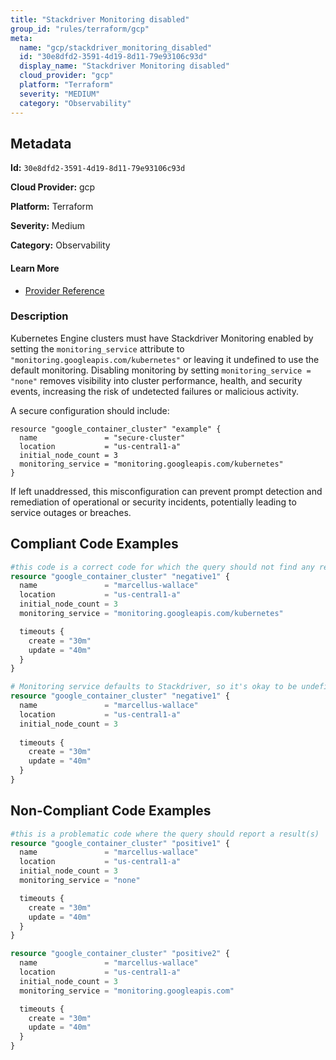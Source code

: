 ```yaml
---
title: "Stackdriver Monitoring disabled"
group_id: "rules/terraform/gcp"
meta:
  name: "gcp/stackdriver_monitoring_disabled"
  id: "30e8dfd2-3591-4d19-8d11-79e93106c93d"
  display_name: "Stackdriver Monitoring disabled"
  cloud_provider: "gcp"
  platform: "Terraform"
  severity: "MEDIUM"
  category: "Observability"
---
```

## Metadata

**Id:** `30e8dfd2-3591-4d19-8d11-79e93106c93d`

**Cloud Provider:** gcp

**Platform:** Terraform

**Severity:** Medium

**Category:** Observability

#### Learn More

 - [Provider Reference](https://registry.terraform.io/providers/hashicorp/google/latest/docs/resources/container_cluster#monitoring_service)

### Description

 Kubernetes Engine clusters must have Stackdriver Monitoring enabled by setting the `monitoring_service` attribute to `"monitoring.googleapis.com/kubernetes"` or leaving it undefined to use the default monitoring. Disabling monitoring by setting `monitoring_service = "none"` removes visibility into cluster performance, health, and security events, increasing the risk of undetected failures or malicious activity. 

A secure configuration should include:

```
resource "google_container_cluster" "example" {
  name               = "secure-cluster"
  location           = "us-central1-a"
  initial_node_count = 3
  monitoring_service = "monitoring.googleapis.com/kubernetes"
}
```
If left unaddressed, this misconfiguration can prevent prompt detection and remediation of operational or security incidents, potentially leading to service outages or breaches.


## Compliant Code Examples
```terraform
#this code is a correct code for which the query should not find any result
resource "google_container_cluster" "negative1" {
  name               = "marcellus-wallace"
  location           = "us-central1-a"
  initial_node_count = 3
  monitoring_service = "monitoring.googleapis.com/kubernetes"

  timeouts {
    create = "30m"
    update = "40m"
  }
}

# Monitoring service defaults to Stackdriver, so it's okay to be undefined
resource "google_container_cluster" "negative1" {
  name               = "marcellus-wallace"
  location           = "us-central1-a"
  initial_node_count = 3
  
  timeouts {
    create = "30m"
    update = "40m"
  }
}
```
## Non-Compliant Code Examples
```terraform
#this is a problematic code where the query should report a result(s)
resource "google_container_cluster" "positive1" {
  name               = "marcellus-wallace"
  location           = "us-central1-a"
  initial_node_count = 3
  monitoring_service = "none"

  timeouts {
    create = "30m"
    update = "40m"
  }
}

resource "google_container_cluster" "positive2" {
  name               = "marcellus-wallace"
  location           = "us-central1-a"
  initial_node_count = 3
  monitoring_service = "monitoring.googleapis.com"

  timeouts {
    create = "30m"
    update = "40m"
  }
}
```